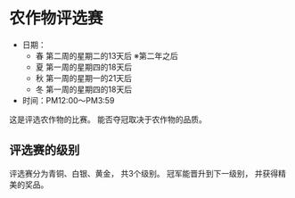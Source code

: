 # 农作物评选赛

- 日期：
  - 春 第二周的星期二的13天后 ※第二年之后
  - 夏 第一周的星期四的18天后
  - 秋 第一周的星期一的21天后
  - 冬 第一周的星期四的18天后
- 时间：PM12:00〜PM3:59

这是评选农作物的比赛。
能否夺冠取决于农作物的品质。

## 评选赛的级别

评选赛分为青铜、白银、黄金，
共3个级别。
冠军能晋升到下一级别，
并获得精美的奖品。
